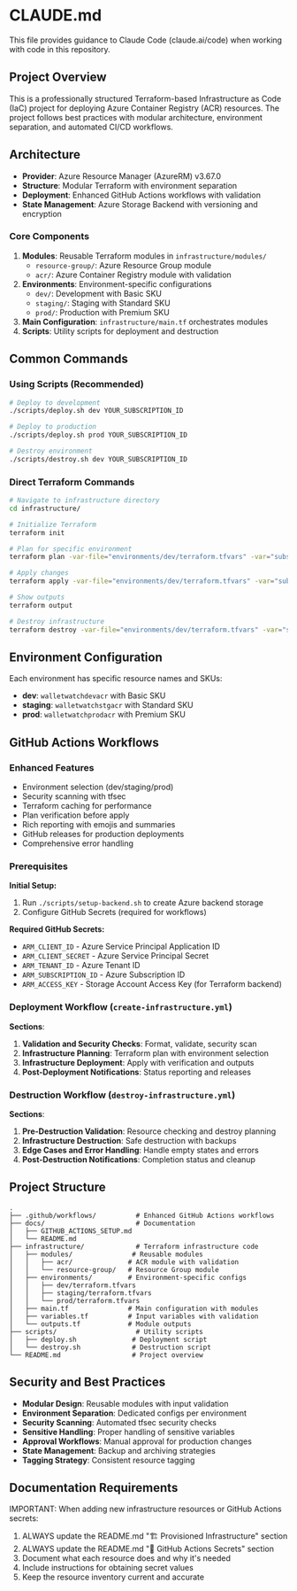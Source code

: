 # CLAUDE.md

This file provides guidance to Claude Code (claude.ai/code) when working with code in this repository.

## Project Overview

This is a professionally structured Terraform-based Infrastructure as Code (IaC) project for deploying Azure Container Registry (ACR) resources. The project follows best practices with modular architecture, environment separation, and automated CI/CD workflows.

## Architecture

- **Provider**: Azure Resource Manager (AzureRM) v3.67.0
- **Structure**: Modular Terraform with environment separation
- **Deployment**: Enhanced GitHub Actions workflows with validation
- **State Management**: Azure Storage Backend with versioning and encryption

### Core Components

1. **Modules**: Reusable Terraform modules in `infrastructure/modules/`
   - `resource-group/`: Azure Resource Group module
   - `acr/`: Azure Container Registry module with validation
2. **Environments**: Environment-specific configurations
   - `dev/`: Development with Basic SKU
   - `staging/`: Staging with Standard SKU  
   - `prod/`: Production with Premium SKU
3. **Main Configuration**: `infrastructure/main.tf` orchestrates modules
4. **Scripts**: Utility scripts for deployment and destruction

## Common Commands

### Using Scripts (Recommended)
```bash
# Deploy to development
./scripts/deploy.sh dev YOUR_SUBSCRIPTION_ID

# Deploy to production
./scripts/deploy.sh prod YOUR_SUBSCRIPTION_ID

# Destroy environment
./scripts/destroy.sh dev YOUR_SUBSCRIPTION_ID
```

### Direct Terraform Commands
```bash
# Navigate to infrastructure directory
cd infrastructure/

# Initialize Terraform
terraform init

# Plan for specific environment
terraform plan -var-file="environments/dev/terraform.tfvars" -var="subscription_id=YOUR_SUBSCRIPTION_ID"

# Apply changes
terraform apply -var-file="environments/dev/terraform.tfvars" -var="subscription_id=YOUR_SUBSCRIPTION_ID"

# Show outputs
terraform output

# Destroy infrastructure
terraform destroy -var-file="environments/dev/terraform.tfvars" -var="subscription_id=YOUR_SUBSCRIPTION_ID"
```

## Environment Configuration

Each environment has specific resource names and SKUs:
- **dev**: `walletwatchdevacr` with Basic SKU
- **staging**: `walletwatchstgacr` with Standard SKU
- **prod**: `walletwatchprodacr` with Premium SKU

## GitHub Actions Workflows

### Enhanced Features
- Environment selection (dev/staging/prod)
- Security scanning with tfsec
- Terraform caching for performance
- Plan verification before apply
- Rich reporting with emojis and summaries
- GitHub releases for production deployments
- Comprehensive error handling

### Prerequisites

**Initial Setup:**
1. Run `./scripts/setup-backend.sh` to create Azure backend storage
2. Configure GitHub Secrets (required for workflows)

**Required GitHub Secrets:**
- `ARM_CLIENT_ID` - Azure Service Principal Application ID
- `ARM_CLIENT_SECRET` - Azure Service Principal Secret  
- `ARM_TENANT_ID` - Azure Tenant ID
- `ARM_SUBSCRIPTION_ID` - Azure Subscription ID
- `ARM_ACCESS_KEY` - Storage Account Access Key (for Terraform backend)

### Deployment Workflow (`create-infrastructure.yml`)
**Sections**:
1. **Validation and Security Checks**: Format, validate, security scan
2. **Infrastructure Planning**: Terraform plan with environment selection
3. **Infrastructure Deployment**: Apply with verification and outputs
4. **Post-Deployment Notifications**: Status reporting and releases

### Destruction Workflow (`destroy-infrastructure.yml`)
**Sections**:
1. **Pre-Destruction Validation**: Resource checking and destroy planning
2. **Infrastructure Destruction**: Safe destruction with backups
3. **Edge Cases and Error Handling**: Handle empty states and errors
4. **Post-Destruction Notifications**: Completion status and cleanup

## Project Structure

```
.
├── .github/workflows/          # Enhanced GitHub Actions workflows
├── docs/                       # Documentation
│   ├── GITHUB_ACTIONS_SETUP.md
│   └── README.md
├── infrastructure/             # Terraform infrastructure code
│   ├── modules/               # Reusable modules
│   │   ├── acr/              # ACR module with validation
│   │   └── resource-group/   # Resource Group module
│   ├── environments/         # Environment-specific configs
│   │   ├── dev/terraform.tfvars
│   │   ├── staging/terraform.tfvars
│   │   └── prod/terraform.tfvars
│   ├── main.tf               # Main configuration with modules
│   ├── variables.tf          # Input variables with validation
│   └── outputs.tf            # Module outputs
├── scripts/                    # Utility scripts
│   ├── deploy.sh              # Deployment script
│   └── destroy.sh             # Destruction script
└── README.md                  # Project overview
```

## Security and Best Practices

- **Modular Design**: Reusable modules with input validation
- **Environment Separation**: Dedicated configs per environment
- **Security Scanning**: Automated tfsec security checks
- **Sensitive Handling**: Proper handling of sensitive variables
- **Approval Workflows**: Manual approval for production changes
- **State Management**: Backup and archiving strategies
- **Tagging Strategy**: Consistent resource tagging

## Documentation Requirements
IMPORTANT: When adding new infrastructure resources or GitHub Actions secrets:
1. ALWAYS update the README.md "🏗️ Provisioned Infrastructure" section
2. ALWAYS update the README.md "🔐 GitHub Actions Secrets" section  
3. Document what each resource does and why it's needed
4. Include instructions for obtaining secret values
5. Keep the resource inventory current and accurate